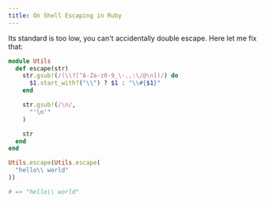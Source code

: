 ```yaml
---
title: On Shell Escaping in Ruby
---
```


Its standard is too low, you can't accidentally double escape.  Here let me fix that:

```ruby
module Utils
  def escape(str)
    str.gsub!(/(\\?[^A-Za-z0-9_\-.,:\/@\n])/) do
      $1.start_with?("\\") ? $1 : "\\#{$1}"
    end

    str.gsub!(/\n/,
      "'\n'"
    )

    str
  end
end
```

```ruby
Utils.escape(Utils.escape(
  "hello\\ world"
))

# => "hello\\ world"
```
